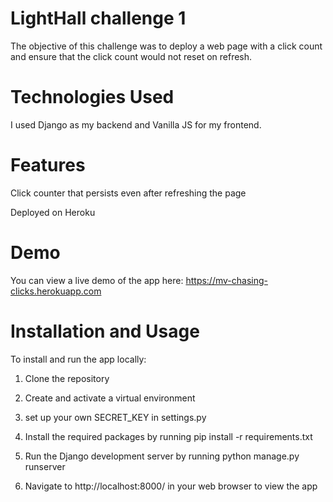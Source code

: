 # LightHall challenge 1
The objective of this challenge was to deploy a web page with a click count and ensure that the click count would not reset on refresh.

# Technologies Used
I used Django as my backend and Vanilla JS for my frontend.

# Features
Click counter that persists even after refreshing the page

Deployed on Heroku

# Demo
You can view a live demo of the app here: https://mv-chasing-clicks.herokuapp.com

# Installation and Usage
To install and run the app locally:

1. Clone the repository

2. Create and activate a virtual environment

3. set up your own SECRET_KEY in settings.py

4. Install the required packages by running pip install -r requirements.txt

5. Run the Django development server by running python manage.py runserver

6. Navigate to http://localhost:8000/ in your web browser to view the app
